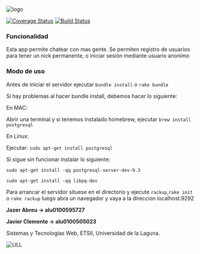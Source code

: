 ![logo](http://i1377.photobucket.com/albums/ah55/Jazer_Abreu/onlinelogomaker-111814-2428111814-2431_zpsff57c4e7.png)

[![Coverage Status](https://coveralls.io/repos/alu0100595727/sytw_practica6_chat/badge.png?branch=master)](https://coveralls.io/r/alu0100595727/sytw_practica6_chat?branch=master)
[![Build Status](https://travis-ci.org/alu0100595727/sytw_practica6_chat.svg?branch=master)](https://travis-ci.org/alu0100595727/sytw_practica6_chat)

### Funcionalidad

Esta app permite chatear con mas gente. Se permiten registro de usuarios para tener un nick permanente, o iniciar sesión mediante usuario anonimo

### Modo de uso

Antes de iniciar el servidor ejecutar `bundle install` o `rake bundle`

Si hay problemas al hacer bundle install, debemos hacer lo siguiente:

En MAC:

Abrir una terminal y si tenemos instalado homebrew, ejecutar `brew install postgresql`

En Linux:

Ejecutar: `sudo apt-get install postgresql`

Si sigue sin funcionar instalar lo siguiente:

`sudo apt-get install -qq postgresql-server-dev-9.3`

`sudo apt-get install -qq libpq-dev`

Para arrancar el servidor situese en el directorio y ejecute `rackup`,`rake init` o `rake rackup` luego abra un navegador y vaya a la direccion localhost:9292

**Jazer Abreu -> alu0100595727**

**Javier Clemente -> alu0100505023**

Sistemas y Tecnologias Web, ETSII, Universidad de la Laguna.

![ULL](http://www.ull.es/Public/images/wull/logo.gif)
